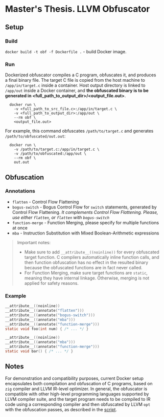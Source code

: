 # Master's Thesis. LLVM Obfuscator

## Setup

### Build

`docker build -t obf -f Dockerfile .` - build Docker image.

### Run

Dockerized obfuscator compiles a C program, obfuscates it, and produces a final binary file. The target C file is copied from the host machine to `/app/in/target.c` inside a container. Host output directory is linked to `/app/out` inside a Docker container, and **the obfuscated binary is to be generated in <full_path_to_output_dir>/<output_file.out>**.

```shell
  docker run \
    -v <full_path_to_src_file.c>:/app/in/target.c \
    -v <full_path_to_output_dir>:/app/out \
    --rm obf \
    <output_file.out>
```

For example, this command obfuscates `/path/to/target.c` and generates `/path/to/obfuscated/out.out`:
```shell
  docker run \
    -v /path/to/target.c:/app/in/target.c \
    -v /path/to/obfuscated:/app/out \
    --rm obf \
    out.out
```

## Obfuscation

### Annotations
- `flatten` - Control Flow Flattening
- `bogus-switch` - Bogus Control Flow for `switch` statements, generated by Control Flow Flattening. *It complements Control Flow Flattening. Please, use either `flatten`, or `flatten` with `bogus-switch`*
- `function-merge` - Function Merging, please specify for multiple functions at once
- `mba` - Instruction Substitution with Mixed Boolean-Arithmetic expressions

> Important notes:
> - Make sure to add `__attribute__((noinline))` for every obfuscated target function. C compilers automatically inline function calls, and then function obfuscation has no effect in the resulted binary because the obfuscated functions are in fact never called.   
> - For Function Merging, make sure target functions are `static`, meaning they have internal linkage. Otherwise, merging is not applied for safety reasons.

### Example
```C
__attribute__((noinline))
__attribute__((annotate("flatten")))
__attribute__((annotate("bogus-switch")))
__attribute__((annotate("mba")))
__attribute__((annotate("function-merge")))
static void foo(int num) { /* ... */ }

__attribute__((noinline))
__attribute__((annotate("mba")))
__attribute__((annotate("function-merge")))
static void bar() { /* ... */ }
```

## Notes

For demonstration and compatibility purposes, current Docker setup encapsulates both compilation and obfuscation of C programs, based on `zig` compiler and LLVM IR-level optimizer. In general, the obfuscator is compatible with other high-level programming languages supported by LLVM compiler suite, and the target program needs to be compiled to IR code using a corresponding compiler and then obfuscated by LLVM `opt` with the obfuscation passes, as described in the [script](docker/run.sh).
